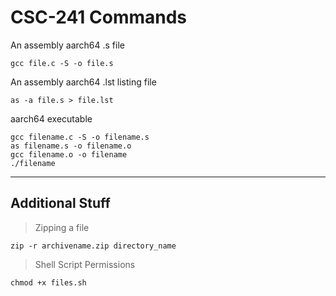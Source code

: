 # CSC-241 Commands
An assembly aarch64 .s file
```
gcc file.c -S -o file.s
```
An assembly aarch64 .lst listing file
```
as -a file.s > file.lst
```
aarch64 executable
```
gcc filename.c -S -o filename.s
as filename.s -o filename.o
gcc filename.o -o filename
./filename
```

---
## Additional Stuff

> Zipping a file
```
zip -r archivename.zip directory_name
```
> Shell Script Permissions
```
chmod +x files.sh
```